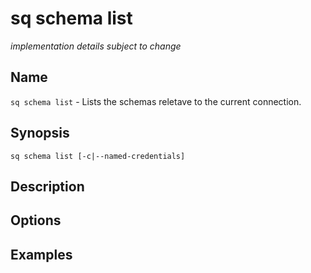 # sq schema list

*implementation details subject to change*

## Name

`sq schema list` - Lists the schemas reletave to the current connection.

## Synopsis

```cli
sq schema list [-c|--named-credentials]
```

## Description

## Options

## Examples
